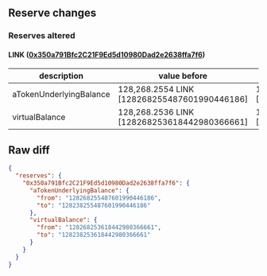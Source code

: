 ## Reserve changes

### Reserves altered

#### LINK ([0x350a791Bfc2C21F9Ed5d10980Dad2e2638ffa7f6](https://optimistic.etherscan.io/address/0x350a791Bfc2C21F9Ed5d10980Dad2e2638ffa7f6))

| description | value before | value after |
| --- | --- | --- |
| aTokenUnderlyingBalance | 128,268.2554 LINK [128268255487601990446186] | 128,238.2554 LINK [128238255487601990446186] |
| virtualBalance | 128,268.2536 LINK [128268253618442980366661] | 128,238.2536 LINK [128238253618442980366661] |


## Raw diff

```json
{
  "reserves": {
    "0x350a791Bfc2C21F9Ed5d10980Dad2e2638ffa7f6": {
      "aTokenUnderlyingBalance": {
        "from": "128268255487601990446186",
        "to": "128238255487601990446186"
      },
      "virtualBalance": {
        "from": "128268253618442980366661",
        "to": "128238253618442980366661"
      }
    }
  }
}
```